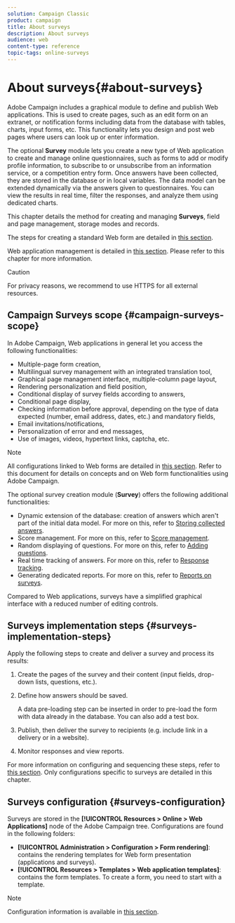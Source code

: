 ```yaml
---
solution: Campaign Classic
product: campaign
title: About surveys
description: About surveys
audience: web
content-type: reference
topic-tags: online-surveys
---
```


# About surveys{#about-surveys}

Adobe Campaign includes a graphical module to define and publish Web applications. This is used to create pages, such as an edit form on an extranet, or notification forms including data from the database with tables, charts, input forms, etc. This functionality lets you design and post web pages where users can look up or enter information.

The optional **Survey** module lets you create a new type of Web application to create and manage online questionnaires, such as forms to add or modify profile information, to subscribe to or unsubscribe from an information service, or a competition entry form. Once answers have been collected, they are stored in the database or in local variables. The data model can be extended dynamically via the answers given to questionnaires. You can view the results in real time, filter the responses, and analyze them using dedicated charts.

This chapter details the method for creating and managing **Surveys**, field and page management, storage modes and records.

The steps for creating a standard Web form are detailed in [this section](../../web/using/about-web-forms.md).

Web application management is detailed in [this section](../../web/using/about-web-applications.md). Please refer to this chapter for more information.

>[!CAUTION]
>
>For privacy reasons, we recommend to use HTTPS for all external resources.

## Campaign Surveys scope {#campaign-surveys-scope}

In Adobe Campaign, Web applications in general let you access the following functionalities:

* Multiple-page form creation,
* Multilingual survey management with an integrated translation tool,
* Graphical page management interface, multiple-column page layout,
* Rendering personalization and field position,
* Conditional display of survey fields according to answers,
* Conditional page display,
* Checking information before approval, depending on the type of data expected (number, email address, dates, etc.) and mandatory fields,
* Email invitations/notifications,
* Personalization of error and end messages,
* Use of images, videos, hypertext links, captcha, etc.

>[!NOTE]
>
>All configurations linked to Web forms are detailed in [this section](../../web/using/about-web-forms.md). Refer to this document for details on concepts and on Web form functionalities using Adobe Campaign.

The optional survey creation module (**Survey**) offers the following additional functionalities:

* Dynamic extension of the database: creation of answers which aren't part of the initial data model. For more on this, refer to [Storing collected answers](../../web/using/managing-answers.md#storing-collected-answers).
* Score management. For more on this, refer to [Score management](../../web/using/managing-answers.md#score-management).
* Random displaying of questions. For more on this, refer to [Adding questions](../../web/using/building-a-survey.md#adding-questions).
* Real time tracking of answers. For more on this, refer to [Response tracking](../../web/using/publish--track-and-use-collected-data.md#response-tracking).
* Generating dedicated reports. For more on this, refer to [Reports on surveys](../../web/using/publish--track-and-use-collected-data.md#reports-on-surveys).

Compared to Web applications, surveys have a simplified graphical interface with a reduced number of editing controls.

## Surveys implementation steps {#surveys-implementation-steps}

Apply the following steps to create and deliver a survey and process its results:

1. Create the pages of the survey and their content (input fields, drop-down lists, questions, etc.). 
1. Define how answers should be saved.

   A data pre-loading step can be inserted in order to pre-load the form with data already in the database. You can also add a test box.

1. Publish, then deliver the survey to recipients (e.g. include link in a delivery or in a website).
1. Monitor responses and view reports.

For more information on configuring and sequencing these steps, refer to [this section](../../web/using/about-web-forms.md). Only configurations specific to surveys are detailed in this chapter.

## Surveys configuration {#surveys-configuration}

Surveys are stored in the **[!UICONTROL Resources > Online > Web Applications]** node of the Adobe Campaign tree. Configurations are found in the following folders:

* **[!UICONTROL Administration > Configuration > Form rendering]**: contains the rendering templates for Web form presentation (applications and surveys). 
* **[!UICONTROL Resources > Templates > Web application templates]**: contains the form templates. To create a form, you need to start with a template.

>[!NOTE]
>
>Configuration information is available in [this section](../../web/using/about-web-forms.md).

